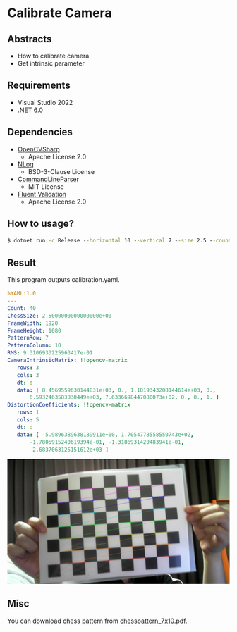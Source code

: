 # Calibrate Camera

## Abstracts

* How to calibrate camera
* Get intrinsic parameter

## Requirements

* Visual Studio 2022
* .NET 6.0

## Dependencies

* [OpenCVSharp](https://github.com/shimat/opencvsharp)
  * Apache License 2.0
* [NLog](https://github.com/NLog/NLog)
  * BSD-3-Clause License
* [CommandLineParser](https://github.com/commandlineparser/commandline)
  * MIT License
* [Fluent Validation](https://github.com/FluentValidation/FluentValidation)
  * Apache License 2.0

## How to usage?

````cmd
$ dotnet run -c Release --horizontal 10 --vertical 7 --size 2.5 --count 40 --output
````

## Result

This program outputs calibration.yaml.

````yaml
%YAML:1.0
---
Count: 40
ChessSize: 2.5000000000000000e+00
FrameWidth: 1920
FrameHeight: 1080
PatternRow: 7
PatternColumn: 10
RMS: 9.3106933225963417e-01
CameraIntrinsicMatrix: !!opencv-matrix
   rows: 3
   cols: 3
   dt: d
   data: [ 8.4569559630144831e+03, 0., 1.1819343208144614e+03, 0.,
       6.5932463583830449e+03, 7.6336698447080073e+02, 0., 0., 1. ]
DistortionCoefficients: !!opencv-matrix
   rows: 1
   cols: 5
   dt: d
   data: [ -5.9896389638189911e+00, 1.7054778558550743e+02,
       -1.7805915240619394e-01, -1.3186931420483941e-01,
       -2.6837063125151612e+03 ]
````

[![captured](./images/captured.jpg "captured")](./images/captured.jpg)

## Misc

You can download chess pattern from [chesspattern_7x10.pdf](http://opencv.jp/sample/pics/chesspattern_7x10.pdf).